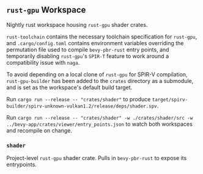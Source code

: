 ## `rust-gpu` Workspace

Nightly rust workspace housing `rust-gpu` shader crates.

`rust-toolchain` contains the necessary toolchain specification for `rust-gpu`,
and `.cargo/config.toml` contains environment variables overriding the permutation file used to compile `bevy-pbr-rust` entry points, and temporarily disabling `rust-gpu`'s `SPIR-T` feature to work around a compatibility issue with `naga`.

To avoid depending on a local clone of `rust-gpu` for SPIR-V compilation, `rust-gpu-builder` has been added to the `crates` directory as a submodule,
and is set as the workspace's default build target.

Run `cargo run --release -- "crates/shader"` to produce `target/spirv-builder/spirv-unknown-vulkan1.2/release/deps/shader.spv`.

Run `cargo run --release -- "crates/shader" -w ./crates/shader/src -w ../bevy-app/crates/viewer/entry_points.json` to watch both workspaces and recompile on change.

### `shader`

Project-level `rust-gpu` shader crate. Pulls in `bevy-pbr-rust` to expose its entrypoints.

